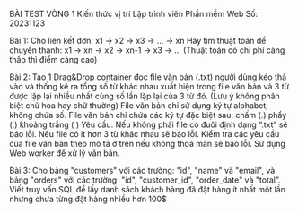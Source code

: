 BÀI TEST VÒNG 1
Kiến thức vị trí Lập trình viên Phần mềm Web
Số: 20231123

Bài 1: Cho liên kết đơn: x1 -> x2 -> x3 -> ... -> xn
Hãy tìm thuật toán để chuyển thành:
x1 -> xn -> x2 -> xn-1 -> x3 -> ... 
(Thuật toán có chi phí càng thấp thì điểm càng cao)

Bài 2: Tạo 1 Drag&Drop container đọc file văn bản (.txt) người dùng kéo thả vào và thống kê ra tổng số từ khác nhau xuất hiện trong file văn bản và 3 từ được lặp lại nhiều nhất cùng số lần lặp lại của 3 từ đó. (Lưu ý không phân biệt chữ hoa hay chữ thường)
File văn bản chỉ sử dụng ký tự alphabet, không chứa số.
File văn bản chỉ chứa các ký tự đặc biệt sau:
chấm (.)
phẩy (,)
khoảng trắng ( )
Yêu cầu:
Nếu không phải file có đuôi định dạng “.txt” sẽ báo lỗi.
Nếu file có ít hơn 3 từ khác nhau sẽ báo lỗi.
Kiểm tra các yêu cầu của file văn bản theo mô tả ở trên nếu không thoả mãn sẽ báo lỗi.
Sử dụng Web worker để xử lý văn bản.

Bài 3: Cho bảng "customers" với các trường: "id", "name" và "email", và bảng "orders" với các trường: "id", "customer_id", "order_date" và "total”. Viết truy vấn SQL để lấy danh sách khách hàng đã đặt hàng ít nhất một lần nhưng chưa từng đặt hàng nhiều hơn 100$

